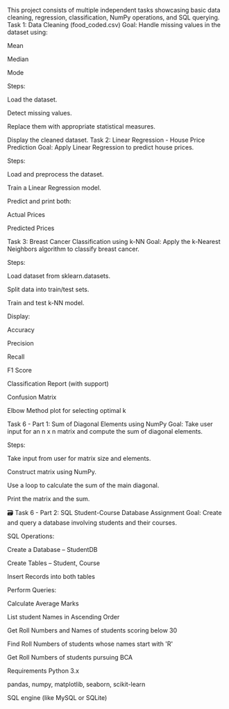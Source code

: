 This project consists of multiple independent tasks showcasing basic data cleaning, regression, classification, NumPy operations, and SQL querying.
Task 1: Data Cleaning (food_coded.csv)
Goal:
Handle missing values in the dataset using:

Mean

Median

Mode

Steps:

Load the dataset.

Detect missing values.

Replace them with appropriate statistical measures.

Display the cleaned dataset.
Task 2: Linear Regression - House Price Prediction
Goal:
Apply Linear Regression to predict house prices.

Steps:

Load and preprocess the dataset.

Train a Linear Regression model.

Predict and print both:

Actual Prices

Predicted Prices

Task 3: Breast Cancer Classification using k-NN
Goal:
Apply the k-Nearest Neighbors algorithm to classify breast cancer.

Steps:

Load dataset from sklearn.datasets.

Split data into train/test sets.

Train and test k-NN model.

Display:

Accuracy

Precision

Recall

F1 Score

Classification Report (with support)

Confusion Matrix

Elbow Method plot for selecting optimal k

Task 6 - Part 1: Sum of Diagonal Elements using NumPy
Goal:
Take user input for an n x n matrix and compute the sum of diagonal elements.

Steps:

Take input from user for matrix size and elements.

Construct matrix using NumPy.

Use a loop to calculate the sum of the main diagonal.

Print the matrix and the sum.

🗃️ Task 6 - Part 2: SQL Student-Course Database Assignment
Goal:
Create and query a database involving students and their courses.

SQL Operations:

Create a Database – StudentDB

Create Tables – Student, Course

Insert Records into both tables

Perform Queries:

Calculate Average Marks

List student Names in Ascending Order

Get Roll Numbers and Names of students scoring below 30

Find Roll Numbers of students whose names start with 'R'

Get Roll Numbers of students pursuing BCA

 Requirements
Python 3.x

pandas, numpy, matplotlib, seaborn, scikit-learn

SQL engine (like MySQL or SQLite)
